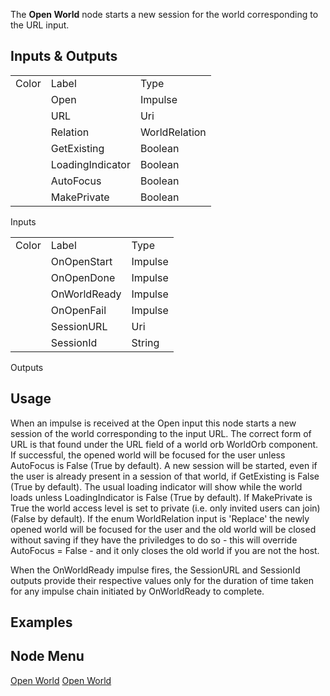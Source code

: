 <languages></languages> <translate> The **Open World** node starts a new
session for the world corresponding to the URL input.

## Inputs & Outputs

|       |                  |               |
|-------|------------------|---------------|
| Color | Label            | Type          |
|       | Open             | Impulse       |
|       | URL              | Uri           |
|       | Relation         | WorldRelation |
|       | GetExisting      | Boolean       |
|       | LoadingIndicator | Boolean       |
|       | AutoFocus        | Boolean       |
|       | MakePrivate      | Boolean       |

Inputs

|       |              |         |
|-------|--------------|---------|
| Color | Label        | Type    |
|       | OnOpenStart  | Impulse |
|       | OnOpenDone   | Impulse |
|       | OnWorldReady | Impulse |
|       | OnOpenFail   | Impulse |
|       | SessionURL   | Uri     |
|       | SessionId    | String  |

Outputs

## Usage

When an impulse is received at the Open input this node starts a new
session of the world corresponding to the input URL. The correct form of
URL is that found under the URL field of a world orb WorldOrb component.
If successful, the opened world will be focused for the user unless
AutoFocus is False (True by default). A new session will be started,
even if the user is already present in a session of that world, if
GetExisting is False (True by default). The usual loading indicator will
show while the world loads unless LoadingIndicator is False (True by
default). If MakePrivate is True the world access level is set to
private (i.e. only invited users can join) (False by default). If the
enum WorldRelation input is 'Replace' the newly opened world will be
focused for the user and the old world will be closed without saving if
they have the priviledges to do so - this will override AutoFocus =
False - and it only closes the old world if you are not the host.

When the OnWorldReady impulse fires, the SessionURL and SessionId
outputs provide their respective values only for the duration of time
taken for any impulse chain initiated by OnWorldReady to complete.

## Examples

## Node Menu

</translate>

[Open World](Category:Protoflux{{#translation:}} "wikilink") [Open
World](Category:Protoflux:World{{#translation:}} "wikilink")